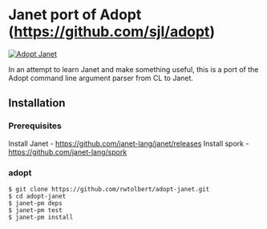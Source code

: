 # Janet port of Adopt (https://github.com/sjl/adopt)

[![Adopt Janet](https://github.com/rwtolbert/adopt-janet/actions/workflows/main.yml/badge.svg)](https://github.com/rwtolbert/adopt-janet/actions/workflows/main.yml)

In an attempt to learn Janet and make something useful,
this is a port of the Adopt command line argument parser
from CL to Janet.

## Installation

### Prerequisites

Install Janet - https://github.com/janet-lang/janet/releases
Install spork - https://github.com/janet-lang/spork

### adopt

```
$ git clone https://github.com/rwtolbert/adopt-janet.git
$ cd adopt-janet
$ janet-pm deps
$ janet-pm test
$ janet-pm install
```
